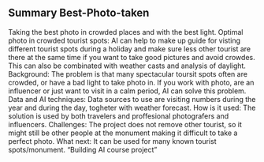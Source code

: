 ## Summary Best-Photo-taken
Taking the best photo in crowded places and with the best light.
Optimal photo in crowded tourist spots: AI can help to make up guide for visting different tourist spots during a holiday and make sure less other tourist are there at the same time if you want to take good pictures and avoid crowdes. This can also be combinated with weather casts and analysis of daylight.
Background: The problem is that many spectacular toursit spots often are crowded, or have a bad light to take photo in. If you work with photo, are an influencer or just want to visit in a calm period, AI can solve this problem. 
Data and AI techniques: Data sources to use are visiting numbers during the year and during the day, togheter with weather forecast. 
How is it used: The solution is used by both travelers and proffesional photografers and influencers. 
Challenges: The project does not remove other tourist, so it might still be other people at the monument making it difficult to take a perfect photo.
What next: It can be used for many known tourist spots/monument.
“Building AI course project”
